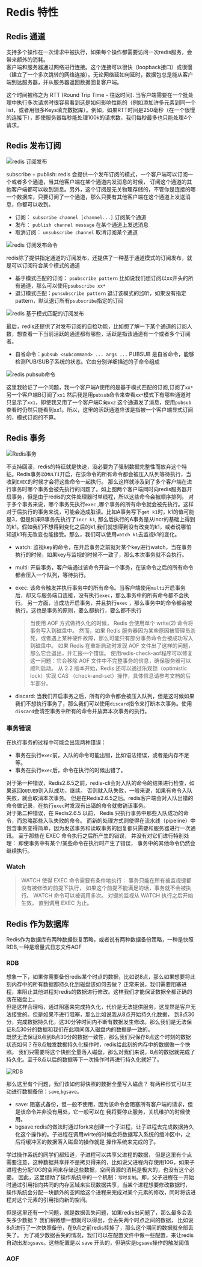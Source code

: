 # Redis 特性

## Redis 通道

支持多个操作在一次请求中被执行，如果每个操作都需要访问一次redis服务，会带来额外的消耗。  
客户端和服务器通过网络进行连接。这个连接可以很快（loopback接口）或很慢（建立了一个多次跳转的网络连接）。无论网络延如何延时，数据包总是能从客户端到达服务器，并从服务器返回数据回复客户端。

这个时间被称之为 RTT (Round Trip Time - 往返时间).
当客户端需要在一个批处理中执行多次请求时很容易看到这是如何影响性能的（例如添加许多元素到同一个list，或者用很多Keys填充数据库）。例如，如果RTT时间是250毫秒（在一个很慢的连接下），即使服务器每秒能处理100k的请求数，我们每秒最多也只能处理4个请求。

## Redis 发布订阅

![redis 订阅发布](../../img/Redis订阅发布.PNG)

subscribe + publish: redis 会提供一个发布订阅的模式，一个客户端可以订阅一个或者多个通道，当其他客户端在某个通道内发消息的时候，
订阅这个通道的其他客户端都可以收到消息。另外，这个订阅是无关物理存储的，不管你是连接的哪一个数据库，只要订阅了一个通道，那么只要有其他客户端在这个通道上发送消息，你都可以收到。

- 订阅： `subscribe channel [channel...]` 订阅某个通道
- 发布： `publish channel message` 在某个通道上发送消息
- 取消订阅： `unsubscribe channel` 取消订阅某个通道

![redis 订阅发布命令](../../img/Redis-pubsub.PNG)

redis除了提供指定通道的订阅发布，还提供了一种基于通道模式的订阅发布，就是可以订阅符合某个模式的通道

- 基于模式匹配的订阅： `psubscribe pattern` 比如说我们想订阅以xx开头的所有通道，那么可以使用`psubscribe xx*`
- 退订模式匹配：`punsubscribe pattern` 退订该模式的监听，如果没有指定pattern，默认退订所有`psubscribe`指定的订阅

![redis 基于模式匹配的订阅发布](../../img/Redis-模式订阅发布.PNG)

最后，redis还提供了对发布订阅的自检功能，比如想了解一下某个通道的订阅人数，想查看一下当前活跃的通道都有哪些，活跃是指该通道有一个或者多个订阅者。

- 自省命令：`pubsub <subcommand> ... args ...` PUBSUB 是自省命令，能够检测PUB/SUB子系统的状态。它由分别详细描述的子命令组成

![redis pubsub命令](../../img/Redis-pubsub命令.PNG)

这里我验证了一个问题，我一个客户端A使用的是基于模式匹配的订阅,订阅了`xx*` 另一个客户端B订阅了`xx1` 然后我是用`pubsub`命令来查看`xx*`模式下有哪些通道时 只显示了`xx1`，即使我又用了一个客户端C向`xx2`
这个通道发了消息，使用`pubsub`查看时仍然只能看到xx1。所以，这里的活跃通道应该是指被一个客户端显式订阅的，模式订阅的不算。

## Redis 事务

![Redis事务](../../img/Redis事务.PNG)

不支持回滚，redis的特征就是快速，没必要为了强制数据完整性而放弃这个特征。Redis事务以`MULTI`开启，在该命令的所有命令都会被压入队列等待执行，当收到`EXEC`的时候才会将这些命令一起执行。
那么这样就涉及到了多个客户端在进行事务时哪个事务会被先执行的问题了。如上图两个客户端同时向redis服务器开启事务，但是由于redis的文件处理器时单线程，所以这些命令会被顺序排列。 对于多个事务来说，哪个事务先执行`exec`
,哪个事务的所有命令就会被先执行。这样对于后执行的事务来说，可能会造成脏读。比如A事务写下`get k1`时，k1的值可能是3，但是如果B事务先执行了`incr k1`,
那么后执行的A事务是从incr的基础上得到的k1。假如我们不想得到变化之后的k1,我们就想得到没有改变的k1，或者说哪怕知道k1有无改变也能接受。那么，我们可以使用`watch k1`去监视k1的变化。

- watch: 监视key的命令，在开启事务之前就对某个key进行watch，当在事务执行的时候，如果key与监视的时候不一致了，那么本次事务就不会执行。
- multi: 开启事务，客户端通过该命令开启一个事务，在该命令之后的所有命令都会压入一个队列，等待执行。
- exec: 该命令触发并执行事务中的所有命令。当客户端使用`multi`开启事务后，却又与服务端口连接，没有执行`exec`，那么事务中的所有命令都不会执行。 另一方面，当成功开启事务，并且执行`exec`
  ，那么事务中的命令都会被执行。这也是事务的原则，要么都执行，要么都不执行

  > 当使用 AOF 方式做持久化的时候， Redis 会使用单个 write(2) 命令将事务写入到磁盘中。 然而，如果 Redis 服务器因为某些原因被管理员杀死，或者遇上某种硬件故障，那么可能只有部分事务命令会被成功写入到磁盘中。 如果 Redis 在重新启动时发现 AOF 文件出了这样的问题，那么它会退出，并汇报一个错误。 使用redis-check-aof程序可以修复这一问题：它会移除 AOF 文件中不完整事务的信息，确保服务器可以顺利启动。 从 2.2 版本开始，Redis 还可以通过乐观锁（optimistic lock）实现 CAS （check-and-set）操作，具体信息请参考文档的后半部分。

- discard: 当我们开启事务之后，所有的命令都会被压入队列，但是这时候如果我们不想执行事务了，那么我们可以使用`discard`指令来打断本次事务。使用`discard`会清空事务中所有的命令并放弃本次事务的执行。

### 事务错误

在执行事务的过程中可能会出现两种错误：

- 事务在执行`exec`前，入队的命令可能出错，比如语法错误，或者是内存不足等。
- 事务在执行`exec`后，命令在执行的时候出错了。

对于第一种错误，Redis2.6.5之前，redis-cli会对入队的命令的结果进行检查，如果返回`QUEUED`则入队成功，继续。 否则就入队失败，一般来说，如果有命令入队失败，就会取消本次事务。
但是在Redis2.6.5之后。redis客户端会对入队出错的命令做记录，在执行`exec`时发现有出错的命令就撤销该事务。  
对于第二种错误，在 Redis2.6.5 以前， Redis 只执行事务中那些入队成功的命令，而忽略那些入队失败的命令。
而新的处理方式则使得在流水线（pipeline）中包含事务变得简单，因为发送事务和读取事务的回复都只需要和服务器进行一次通讯。 至于那些在 EXEC 命令执行之后所产生的错误， 并没有对它们进行特别处理：
即使事务中有某个/某些命令在执行时产生了错误， 事务中的其他命令仍然会继续执行。

### Watch

> WATCH 使得 EXEC 命令需要有条件地执行： 事务只能在所有被监视键都没有被修改的前提下执行， 如果这个前提不能满足的话，事务就不会被执行。
> WATCH 命令可以被调用多次。 对键的监视从 WATCH 执行之后开始生效， 直到调用 EXEC 为止。

## Redis 作为数据库

Redis作为数据库有两种数据恢复策略，或者说有两种数据备份策略，一种是快照RDB,一种是增量式日志文件AOF

### RDB

想象一下，如果你需要备份redis某个时点的数据，比如说8点，那么如果想要将此刻内存中的所有数据都持久化到磁盘该如何去做？ 正常来说，我们需要阻塞进程，来阻止其他进程对redis的数据进行修改。这样我们才能保证数据全都正确的落在磁盘上。  
但是这样合理吗，通过阻塞来完成持久化，代价是无法提供服务，这显然是客户无法接受的。但是如果不进行阻塞，那么比如说我从8点开始持久化数据，
到8点30分，完成数据持久化，这30分钟时间内不断有数据发生修改。那么我们是无法保证8点30分的数据和我们在此期间落入磁盘内的数据是一致的。  
既然无法保证8点到8点30分的数据一致性，那么我们只保存8点这个时刻的数据状态如何？在8点触发数据持久化操作时，redis给此刻的内存中的数据做一个快照。
我们只需要将这个快照全量落入磁盘，那么对我们来说，8点的数据就完成了持久化。至于8点以后的数据等下一次操作时再进行持久化就好了。

![RDB](../../img/Redis-RDB.PNG)

那么这里有个问题，我们该如何将快照的数据全量写入磁盘？ 有两种形式可以主动进行数据备份：`save`,`bgsave`。

- save: 阻塞式备份，但一般不使用，因为该命令会阻塞所有客户端的请求，但是该命令并非没有用处，它一般可以在 我将要停止服务，关机维护的时候使用。
- bgsave:redis的做法时通过fork来创建一个子进程，让子进程去完成数据持久化这个操作的。子进程在调用wirte的时候会将数据写入系统的缓冲区中，之后将缓冲区的数据落入磁盘的操作就是 操作系统来完成的了。

学过操作系统的同学们都知道，子进程可以共享父进程的数据， 但是这里有个点需要注意，这种数据共享并不是拷贝得来的，比如说父进程内存使用10G，如果子进程也分配10G的空间来存储这些数据，空间资源的消耗是极大的，也没有这个必要。
因此，这里借助了操作系统中的一个机制：`写时复制`。即，父子进程在一开始时通过引用指向共同的内存区域来实现数据共享，当某个进程想要修改数据时， 操作系统会分配一块额外的空间给这个进程来完成对某个元素的修改，同时将该进程对这个元素的引用指向新的空间。

但是这里还有一个问题，就是数据丢失问题，如果redis出问题了，那么最多会丢失多少数据？ 我们稍微想一想就可以得出，会丢失两个时点之间的数据，
比如说8点进行了一次快照备份，在9点之前redis挂掉了，那么这个期间的数据就全部丢失了。
为了减少数据丢失的情况，我们可以在配置文件中做一些配置，来让redis自动出发`bgsave`。这些配置是以 `save` 开头的，但确实是`bgsave`操作的触发阈值

### AOF


